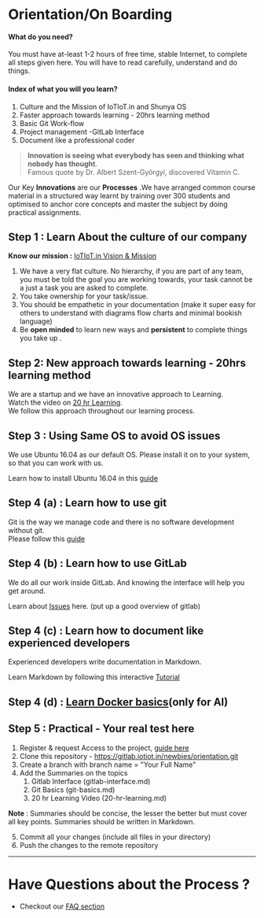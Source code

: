 # Orientation/On Boarding

#### What do you need? 
You must have at-least 1-2 hours of free time, stable Internet, to complete all steps given here.
You will have to read carefully, understand and do things.

#### Index of what you will you learn?
1. Culture and the Mission of IoTIoT.in and Shunya OS
1. Faster approach towards learning - 20hrs learning method 
1. Basic Git Work-flow
1. Project management -GitLab Interface
1. Document like a professional coder

> **Innovation is seeing what everybody has seen and thinking what nobody has thought**.  
Famous quote by Dr. Albert Szent-Györgyi, discovered Vitamin C.

Our Key **Innovations** are our **Processes** .We have arranged common course material in a structured way learnt by training over 300 students and optimised to anchor core concepts and master the subject by doing  practical assignments.

## Step 1 : Learn About the culture of our company

****Know our mission :**** [IoTIoT.in Vision & Mission](http://bit.ly/iotiotvision)

1. We have a very flat culture. No hierarchy, if you are part of any team, 
you must be told the goal you are working towards, your task cannot be a just a 
task you are asked to complete.
2. You take ownership for your task/issue.
3. You should be empathetic in your documentation (make it super easy for 
others to understand with diagrams flow charts and minimal bookish language)
4. Be **open minded** to learn new ways and **persistent** to complete things you take up .

## Step 2: New approach towards learning - 20hrs learning method 
We are a startup and we have an innovative approach to Learning.  
Watch the video on [20 hr Learning](https://www.youtube.com/watch?v=5MgBikgcWnY).  
We follow this approach throughout our learning process.  

## Step 3 : Using Same OS to avoid OS issues
We use Ubuntu 16.04 as our default OS. Please install it on to your system, so
that you can work with us.  

Learn how to install Ubuntu 16.04 in this [guide](install_ubuntu.md) 

## Step 4 (a) : Learn how to use git 
Git is the way we manage code and there is no software development without git.  
Please follow this [guide](git_basics.md)

## Step 4 (b) : Learn how to use GitLab

We do all our work inside GitLab. And knowing the interface will help you get around.  

Learn about [Issues](https://docs.gitlab.com/ee/user/project/issues/) here.
(put up a good overview of gitlab)



## Step 4 (c) : Learn how to document like experienced developers
Experienced developers write documentation in Markdown.  

Learn Markdown by following this interactive [Tutorial](https://www.markdowntutorial.com/lesson/1/)

## Step 4 (d) : [Learn Docker basics](docker_basics.md)(only for AI)

## Step 5 : Practical - Your real test here
1. Register & request Access to the project, [guide here](Register.md) 
2. Clone this repository - https://gitlab.iotiot.in/newbies/orientation.git
3. Create a branch with branch name = "Your Full Name"
4. Add the Summaries on the topics  
   1. Gitlab Interface (gitlab-interface.md)
    1. Git Basics (git-basics.md)
    1. 20 hr Learning Video (20-hr-learning.md)

**Note** : Summaries should be concise, the lesser the better but must cover all key points. Summaries should be written in Markdown.

5. Commit all your changes (include all  files in your directory)
6. Push the changes to the remote repository


------------------------------------------------

# Have Questions about the Process ?
* Checkout our [FAQ section](FAQ.md)
